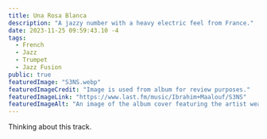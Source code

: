 ```yaml
---
title: Una Rosa Blanca
description: "A jazzy number with a heavy electric feel from France."
date: 2023-11-25 09:59:43.10 -4
tags:
  - French
  - Jazz
  - Trumpet
  - Jazz Fusion
public: true
featuredImage: "S3NS.webp"
featuredImageCredit: "Image is used from album for review purposes."
featuredImageLink: "https://www.last.fm/music/Ibrahim+Maalouf/S3NS"
featuredImageAlt: "An image of the album cover featuring the artist wearing a leather jacket and clapping his hands which creates a spread of color"
---
```


Thinking about this track. 
